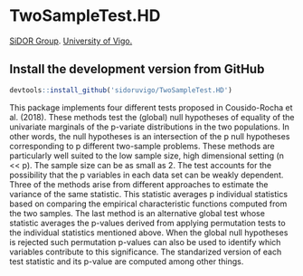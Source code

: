 # TwoSampleTest.HD

[SiDOR Group](http://sidor.uvigo.es/en/). [University of Vigo.](http://uvigo.gal/)

## Install the development version from GitHub
```r
devtools::install_github('sidoruvigo/TwoSampleTest.HD')
```


This package implements four different tests proposed in Cousido-Rocha et al. (2018). These methods test the (global) null hypotheses of equality of the univariate marginals of the p-variate distributions in the two populations. In other words, the null hypotheses is an intersection of the p null hypotheses corresponding to p different two-sample problems. These methods are particularly well suited to the low sample size, high dimensional setting (n << p). The sample size can be as small as 2. The test accounts for the possibility that the p variables in each data set can be weakly dependent. Three of the methods arise from different approaches to estimate the variance of the same statistic. This statistic averages p individual statistics based on comparing the empirical characteristic functions computed from the two samples. The last method is an alternative global test whose statistic averages the p-values derived from applying permutation tests to the individual statistics mentioned above. When the global null hypotheses is rejected such permutation p-values can also be used to identify which variables contribute to this significance. The standarized version of each test statistic and its p-value are computed among other things.
